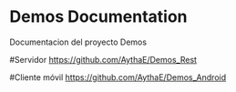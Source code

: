 # Demos Documentation
Documentacion del proyecto Demos

#Servidor
https://github.com/AythaE/Demos_Rest

#Cliente móvil
https://github.com/AythaE/Demos_Android
